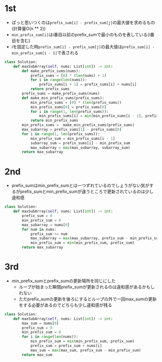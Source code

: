 # 1st
- ぱっと思いつくのは`prefix_sum[i] - prefix_sum[j]`の最大値を求めるもの(計算量O(n ** 2))
- `min_prefix_sum[i]`はi番目以前のprefix_sumで最小のものを表している(i番目を含む)
- iを固定した時`prefix_sum[i] - prefix_sum[j]`の最大値は`prefix_sum[i] - min_prefix_sum[i - 1]`で表される
```py
class Solution:
    def maxSubArray(self, nums: List[int]) -> int:
        def make_prefix_sums(nums):
            prefix_sums = [0] * (len(nums) + 1)
            for i in range(len(nums)):
                prefix_sums[i + 1] = prefix_sums[i] + nums[i]
            return prefix_sums
        prefix_sums = make_prefix_sums(nums)
        def make_min_prefix_sums(prefix_sums):
            min_prefix_sums = [0] * (len(prefix_sums))
            min_prefix_sums[0] = prefix_sums[0]
            for i in range(1, len(prefix_sums)):
                min_prefix_sums[i] = min(min_prefix_sums[i - 1], prefix_sums[i])
            return min_prefix_sums
        min_prefix_sums =  make_min_prefix_sums(prefix_sums)
        max_subarray = prefix_sums[1] - prefix_sums[0]
        for i in range(1, len(prefix_sums)):
            min_prefix_sum = min_prefix_sums[i - 1]
            subarray_sum = prefix_sums[i] - min_prefix_sum
            max_subarray = max(max_subarray, subarray_sum)
        return max_subarray
```
# 2nd
- prefix_sumはmin_prefix_sumとは一つずれているのでしょうがない気がするがprefix_sumとmin_prefix_sumが違うところで更新されているのは少し違和感
```py
class Solution:
    def maxSubArray(self, nums: List[int]) -> int:
        prefix_sum = 0
        min_prefix_sum = 0
        max_subarray = nums[0]
        for num in nums:
            prefix_sum += num
            max_subarray = max(max_subarray, prefix_sum - min_prefix_sum)
            min_prefix_sum = min(min_prefix_sum, prefix_sum)
        return max_subarray
```

# 3rd
- min_prefix_sumとprefix_sumの更新場所を同じにした
  - ループが始まった瞬間prefix_sumが更新されるのは違和感があるかもしれない
  - ただprefix_sumの更新を後ろにするとループの外で一回max_sumの更新をする必要があるのでどちらも少し違和感が残る
```py
class Solution:
    def maxSubArray(self, nums: List[int]) -> int:
        max_sum = nums[0]
        prefix_sum = 0
        min_prefix_sum = 0
        for i in range(len(nums)):
            min_prefix_sum = min(min_prefix_sum, prefix_sum)
            prefix_sum = prefix_sum + nums[i]
            max_sum = max(max_sum, prefix_sum - min_prefix_sum)
        return max_sum
```
